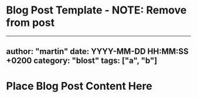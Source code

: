 # Blog Post Template - NOTE: Remove from post
---
author: "martin"
date: YYYY-MM-DD HH:MM:SS +0200
category: "blost"
tags: ["a", "b"]
---
# Place Blog Post Content Here